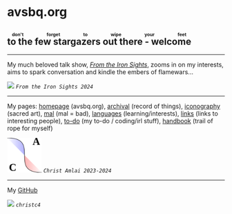 <title>Christ Amlai</title>

<style>body { background: url(.pix/audrey.avif) no-repeat top left !important; }</style>

# avsbq.org 

## <ruby>to the few stargazers out there - welcome<rp>(</rp><rt>don't forget to wipe your feet</rt><rp>)</rp> </ruby>

<hr>

My much beloved talk show, [_From the Iron Sights_](http://talk.avsbq.org), zooms in on my interests, aims to spark conversation and kindle the embers of flamewars... 

<img src=".pix/ftis.avif" style="width: 80px; height: auto;"> *`From the Iron Sights 2024`*

<hr>

My pages: [homepage](http://avsbq.org) (avsbq.org), [archival](http://archive.avsbq.org) (record of things), [iconography](http://icons.avsbq.org) (sacred art), [mal](http://mal.avsbq.org) (mal = bad), [languages](http://language.avsbq.org) (learning/interests), [links](http://links.avsbq.org) (links to interesting people), [to-do](http://to-do.avsbq.org) (my to-do / coding/irl stuff), [handbook](http://handbook.avsbq.org) (trail of rope for myself)

<img src=".pix/a.svg" style="width: 80px; height: auto;"> *`Christ Amlai 2023-2024`*

<hr>

My [GitHub](https://github.com/christc4)

<img src=".pix/octo1.avif" style="width: 80px; height: auto;"> *`christc4`*
